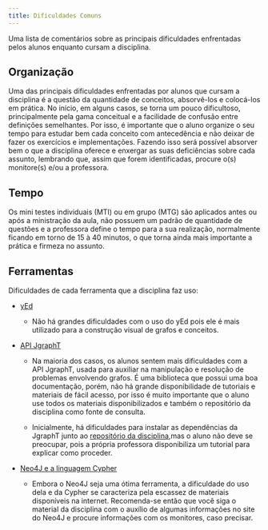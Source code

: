 ```yaml
---
title: Dificuldades Comuns
---
```


Uma lista de comentários sobre as principais dificuldades enfrentadas pelos alunos enquanto cursam a disciplina.

## Organização

Uma das principais dificuldades enfrentadas por alunos que cursam a disciplina é a questão da quantidade de conceitos, absorvê-los e colocá-los em prática. No início, em alguns casos, se torna um pouco dificultoso, principalmente pela gama conceitual e a facilidade de confusão entre definições semelhantes. Por isso, é importante que o aluno organize o seu tempo para estudar bem cada conceito com antecedência e não deixar de fazer os exercícios e implementações. Fazendo isso será possível absorver bem o que a disciplina oferece e enxergar as suas deficiências sobre cada assunto, lembrando que, assim que forem identificadas, procure o(s) monitore(s) e/ou a professora.

## Tempo

Os mini testes individuais (MTI) ou em grupo (MTG) são aplicados antes ou após a ministração da aula, não possuem um padrão de quantidade de questões e a professora define o tempo para a sua realização, normalmente ficando em torno de 15 à 40 minutos, o que torna ainda mais importante a prática e firmeza no assunto.

## Ferramentas
Dificuldades de cada ferramenta que a disciplina faz uso:

- [yEd](https://www.yworks.com/products/yed)
   - Não há grandes dificuldades com o uso do yEd pois ele é mais utilizado para a construção visual de grafos e conceitos.

- [API JgraphT](https://jgrapht.org/)
    - Na maioria dos casos, os alunos sentem mais dificuldades com a API JgraphT, usada para auxiliar na manipulação e resolução de problemas envolvendo grafos. É uma biblioteca que possui uma boa documentação, porém, não há grande disponibilidade de tutoriais e materiais de fácil acesso, por isso é muito importante que o aluno use todos os materiais disponibilizados e também o repositório da disciplina como fonte de consulta.

    - Inicialmente, há dificuldades para instalar as dependências da JgraphT junto ao [repositório da disciplina](https://github.com/pdlmachado/GraphTheory-JGraphT),mas o aluno não deve se preocupar, pois a própria professora disponibiliza um tutorial para explicar como proceder.

- [Neo4J e a linguagem Cypher](https://neo4j.com/sandbox/)
   - Embora o Neo4J seja uma ótima ferramenta, a dificuldade do uso dela e da Cypher se caracteriza pela escassez de materiais disponíveis na internet. Recomenda-se então que você siga o material da disciplina com o auxílio de algumas informações no site do Neo4J e procure informações com os monitores, caso precisar. 
